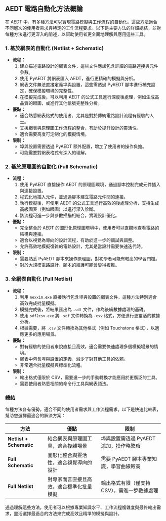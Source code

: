 ## AEDT 電路自動化方法概論

在 AEDT 中，有多種方法可以實現電路模擬與工作流程的自動化。這些方法適合不同層次的使用者需求與特定的工作流程要求。以下是主要方法的詳細總結，並對每種方法進行更深入的闡述，以幫助使用者更全面地理解與應用這些工具。

### 1. **基於網表的自動化 (Netlist + Schematic)**
- **流程：**
  1. 建立描述電路設計的網表文件，這些文件應該包含詳細的電路連接與元件參數。
  2. 使用 PyAEDT 將網表匯入 AEDT，進行更精確的模擬與分析。
  3. 網表文件無法直接定義埠與設置，這些需透過 PyAEDT 腳本進行補充設定，確保模擬環境的完整性。
  4. 在模擬完成後，可以利用 AEDT 的公式工具進行深度後處理，例如生成高品質的眼圖，或進行其他信號完整性分析。
- **優點：**
  - 適合熟悉網表格式的使用者，尤其是對於傳統電路設計流程有經驗的人士。
  - 支援網表與原理圖工作流程的整合，有助於提升設計的靈活性。
  - 適合需要高度可定制化的模擬情境。
- **限制：**
  - 埠與設置需要透過 PyAEDT 額外配置，增加了使用者的操作負擔。
  - 可能需要對網表格式有深入的理解。

### 2. **基於原理圖的自動化 (Full Schematic)**
- **流程：**
  1. 使用 PyAEDT 直接操作 AEDT 的原理圖環境，通過腳本控制完成元件插入與連接設置。
  2. 程式化地插入元件，並通過腳本建立電路元件間的連接。
  3. 執行模擬後，可使用 AEDT 的公式工具進行高效的後處理分析，支持生成高級圖表（例如眼圖）以進行深入診斷。
  4. 該流程可進一步與參數掃描相結合，實現設計優化。
- **優點：**
  - 完全整合於 AEDT 的圖形化原理圖環境中，使用者可以直觀地查看電路的結構與連接。
  - 適合以視覺為導向的設計流程，有助於進一步的調試與調整。
  - 允許高效地模擬復雜的電路設計，尤其是當設計需要快速迭代時。
- **限制：**
  - 需要熟悉 PyAEDT 腳本來操作原理圖，對初學者可能有較高的學習門檻。
  - 對於大規模電路設計，腳本的維護可能會變得複雜。

### 3. **全網表自動化 (Full Netlist)**
- **流程：**
  1. 利用 `nexxim.exe` 直接執行包含埠與設置的網表文件，這種方法特別適合高效完成批量模擬。
  2. 模擬完成後，將結果匯出為 `.sdf` 文件，作為後續數據處理的基礎。
  3. 使用 `sdf2csv.exe` 將 `.sdf` 文件轉換為 `.csv` 格式，方便進行更靈活的數據分析。
  4. 根據需要，將 `.csv` 文件轉換為其他格式（例如 Touchstone 格式），以適應更多的應用場景。
- **優點：**
  - 對有經驗的使用者來說直接且高效，適合需要快速處理多個模擬場景的情境。
  - 網表中包含埠與設置的定義，減少了對其他工具的依賴。
  - 非常適合批量模擬與標準化流程。
- **限制：**
  - 輸出格式僅限於 CSV，需要進一步的手動轉換才能應用於更廣泛的工具。
  - 需要使用者熟悉相關的命令行工具與網表語法。

### 總結
每種方法各有優勢，適合不同的使用者需求與工作流程需求。以下是快速比較表，幫助您選擇最適合的解決方案：

| 方法                  | 優點                                       | 限制                                       |
|-----------------------|-------------------------------------------|-------------------------------------------|
| **Netlist + Schematic** | 結合網表與原理圖工具，適合複雜場景          | 埠與設置需透過 PyAEDT 添加，操作略繁瑣       |
| **Full Schematic**    | 圖形化整合與靈活性，適合視覺導向的設計       | 需要 PyAEDT 腳本專業知識，學習曲線較高         |
| **Full Netlist**      | 對專家而言直接且高效，適合標準化批量模擬      | 輸出格式有限（僅支持 CSV），需進一步數據處理   |

通過理解這些方法，使用者可以根據專業知識水平、工作流程複雜度與最終輸出需求，靈活選擇最適合的方法來完成高效且精準的模擬與設計。

